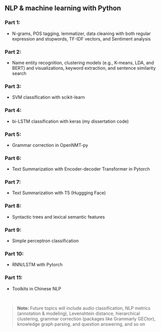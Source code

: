 ## NLP & machine learning with Python

### Part 1:
- N-grams, POS tagging, lemmatizer, data cleaning with both regular expression and stopwords, TF-IDF vectors, and Sentiment analysis

### Part 2: 
- Name entity recognition, clustering models (e.g., K-means, LDA, and BERT) and visualizations, keyword extraction, and sentence similarity search

### Part 3:
- SVM classification with scikit-learn

### Part 4:
- bi-LSTM classification with keras (my dissertation code)

### Part 5:
- Grammar correction in OpenNMT-py

### Part 6:
- Text Summarization with Encoder-decoder Transformer in Pytorch

### Part 7: 
- Text Summarization with T5 (Huggging Face)

### Part 8:
- Syntactic trees and lexical semantic features

### Part 9: 
- Simple perceptron classification

### Part 10:
- RNN/LSTM with Pytorch

### Part 11:
- Toolkits in Chinese NLP
<br />

> **Note:**  Future topics will include audio classification, NLP metrics (annotation & modeling), Levenshtein distance, hierarchical clustering, grammar correction (packages like Grammarly GECtor), knowledge graph parsing, and question answering, and so on